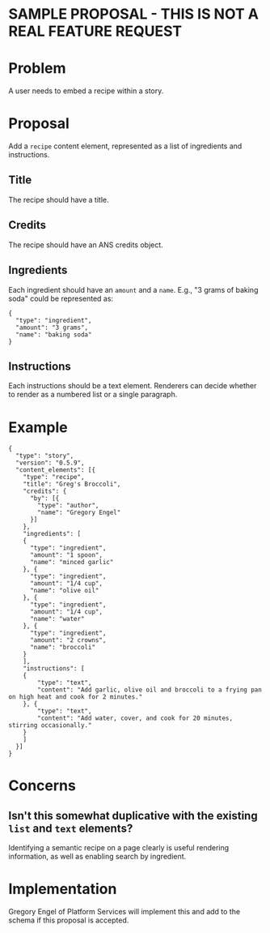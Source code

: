 # SAMPLE PROPOSAL - THIS IS NOT A REAL FEATURE REQUEST

# Problem

A user needs to embed a recipe within a story.

# Proposal

Add a `recipe` content element, represented as a list of ingredients and instructions.

## Title

The recipe should have a title.

## Credits

The recipe should have an ANS credits object.

## Ingredients

Each ingredient should have an `amount` and a `name`.  E.g., "3 grams of baking soda" could be represented as:

```
{
  "type": "ingredient",
  "amount": "3 grams",
  "name": "baking soda"
}
```

## Instructions

Each instructions should be a text element.  Renderers can decide whether to render as a numbered list or a single paragraph.

# Example

```
{
  "type": "story",
  "version": "0.5.9",
  "content_elements": [{
    "type": "recipe",
    "title": "Greg's Broccoli",
    "credits": {
      "by": [{
        "type": "author",
        "name": "Gregory Engel"
      }]
    },
    "ingredients": [
    {
      "type": "ingredient",
      "amount": "1 spoon",
      "name": "minced garlic"
    }, {
      "type": "ingredient",
      "amount": "1/4 cup",
      "name": "olive oil"
    }, {
      "type": "ingredient",
      "amount": "1/4 cup",
      "name": "water"
    }, {
      "type": "ingredient",
      "amount": "2 crowns",
      "name": "broccoli"
    }
    ],
    "instructions": [
    {
        "type": "text",
        "content": "Add garlic, olive oil and broccoli to a frying pan on high heat and cook for 2 minutes."
    }, {
        "type": "text",
        "content": "Add water, cover, and cook for 20 minutes, stirring occasionally."
    }
    ]
  }]
}
```

# Concerns

## Isn't this somewhat duplicative with the existing `list` and `text` elements?

Identifying a semantic recipe on a page clearly is useful rendering information, as well as enabling search by ingredient.

# Implementation

Gregory Engel of Platform Services will implement this and add to the schema if this proposal is accepted.
